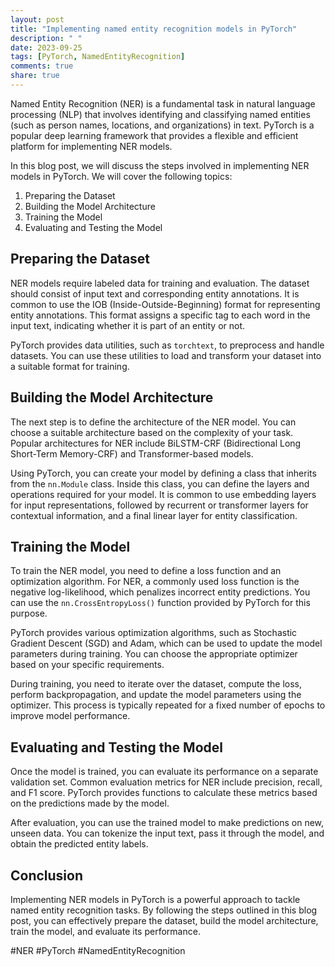 ```yaml
---
layout: post
title: "Implementing named entity recognition models in PyTorch"
description: " "
date: 2023-09-25
tags: [PyTorch, NamedEntityRecognition]
comments: true
share: true
---
```


Named Entity Recognition (NER) is a fundamental task in natural language processing (NLP) that involves identifying and classifying named entities (such as person names, locations, and organizations) in text. PyTorch is a popular deep learning framework that provides a flexible and efficient platform for implementing NER models.

In this blog post, we will discuss the steps involved in implementing NER models in PyTorch. We will cover the following topics:

1. Preparing the Dataset
2. Building the Model Architecture
3. Training the Model
4. Evaluating and Testing the Model

## Preparing the Dataset

NER models require labeled data for training and evaluation. The dataset should consist of input text and corresponding entity annotations. It is common to use the IOB (Inside-Outside-Beginning) format for representing entity annotations. This format assigns a specific tag to each word in the input text, indicating whether it is part of an entity or not.

PyTorch provides data utilities, such as `torchtext`, to preprocess and handle datasets. You can use these utilities to load and transform your dataset into a suitable format for training.

## Building the Model Architecture

The next step is to define the architecture of the NER model. You can choose a suitable architecture based on the complexity of your task. Popular architectures for NER include BiLSTM-CRF (Bidirectional Long Short-Term Memory-CRF) and Transformer-based models.

Using PyTorch, you can create your model by defining a class that inherits from the `nn.Module` class. Inside this class, you can define the layers and operations required for your model. It is common to use embedding layers for input representations, followed by recurrent or transformer layers for contextual information, and a final linear layer for entity classification.

## Training the Model

To train the NER model, you need to define a loss function and an optimization algorithm. For NER, a commonly used loss function is the negative log-likelihood, which penalizes incorrect entity predictions. You can use the `nn.CrossEntropyLoss()` function provided by PyTorch for this purpose.

PyTorch provides various optimization algorithms, such as Stochastic Gradient Descent (SGD) and Adam, which can be used to update the model parameters during training. You can choose the appropriate optimizer based on your specific requirements.

During training, you need to iterate over the dataset, compute the loss, perform backpropagation, and update the model parameters using the optimizer. This process is typically repeated for a fixed number of epochs to improve model performance.

## Evaluating and Testing the Model

Once the model is trained, you can evaluate its performance on a separate validation set. Common evaluation metrics for NER include precision, recall, and F1 score. PyTorch provides functions to calculate these metrics based on the predictions made by the model.

After evaluation, you can use the trained model to make predictions on new, unseen data. You can tokenize the input text, pass it through the model, and obtain the predicted entity labels.

## Conclusion

Implementing NER models in PyTorch is a powerful approach to tackle named entity recognition tasks. By following the steps outlined in this blog post, you can effectively prepare the dataset, build the model architecture, train the model, and evaluate its performance.

#NER #PyTorch #NamedEntityRecognition